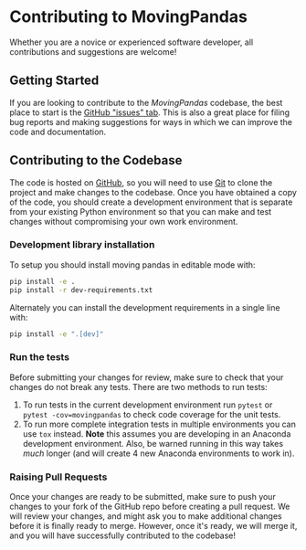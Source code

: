# Contributing to MovingPandas

Whether you are a novice or experienced software developer, all contributions
and suggestions are welcome!

## Getting Started

If you are looking to contribute to the *MovingPandas* codebase, the best place to
start is the [GitHub "issues" tab](https://github.com/anitagraser/movingpandas/issues).
This is also a great place for filing bug reports and making suggestions for
ways in which we can improve the code and documentation.

## Contributing to the Codebase

The code is hosted on [GitHub](https://github.com/anitagraser/movingpandas),
so you will need to use [Git](http://git-scm.com/) to clone the project and make
changes to the codebase. Once you have obtained a copy of the code, you should
create a development environment that is separate from your existing Python
environment so that you can make and test changes without compromising your
own work environment.

### Development library installation

To setup you should install moving pandas in editable mode with:

```bash
pip install -e .
pip install -r dev-requirements.txt
```

Alternately you can install the development requirements in a single line with:

```bash
pip install -e ".[dev]"
``` 

### Run the tests

Before submitting your changes for review, make sure to check that your changes
do not break any tests. There are two methods to run tests:

1. To run tests in the current development environment run `pytest` or 
   `pytest -cov=movingpandas` to check code coverage for the unit tests.
2. To run more complete integration tests in multiple environments you can use `tox`
   instead. **Note** this assumes you are developing in an Anaconda development
   environment. Also, be warned running in this way takes *much* longer (and will
   create 4 new Anaconda environments to work in).

### Raising Pull Requests

Once your changes are ready to be submitted, make sure to push your changes to
your fork of the GitHub repo before creating a pull request.  We will review
your changes, and might ask you to make additional changes before it is finally
ready to merge. However, once it's ready, we will merge it, and you will have
successfully contributed to the codebase!
